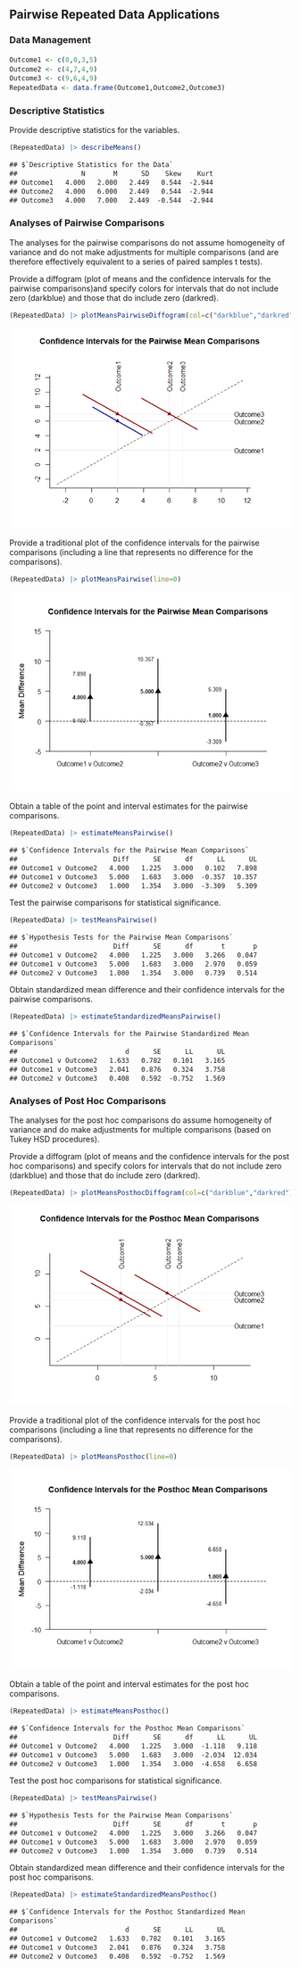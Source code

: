 
## Pairwise Repeated Data Applications

### Data Management


```r
Outcome1 <- c(0,0,3,5)
Outcome2 <- c(4,7,4,9)
Outcome3 <- c(9,6,4,9)
RepeatedData <- data.frame(Outcome1,Outcome2,Outcome3)
```

### Descriptive Statistics

Provide descriptive statistics for the variables.

```r
(RepeatedData) |> describeMeans()
```

```
## $`Descriptive Statistics for the Data`
##                N       M      SD    Skew    Kurt
## Outcome1   4.000   2.000   2.449   0.544  -2.944
## Outcome2   4.000   6.000   2.449   0.544  -2.944
## Outcome3   4.000   7.000   2.449  -0.544  -2.944
```

### Analyses of Pairwise Comparisons

The analyses for the pairwise comparisons do not assume homogeneity of variance and do not make adjustments for multiple comparisons (and are therefore effectively equivalent to a series of paired samples t tests).

Provide a diffogram (plot of means and the confidence intervals for the pairwise comparisons)and specify colors for intervals that do not include zero (darkblue) and those that do include zero (darkred).

```r
(RepeatedData) |> plotMeansPairwiseDiffogram(col=c("darkblue","darkred"))
```

![](figures/Repeated-PairwiseA-1.png)<!-- -->

Provide a traditional plot of the confidence intervals for the pairwise comparisons (including a line that represents no difference for the comparisons).

```r
(RepeatedData) |> plotMeansPairwise(line=0)
```

![](figures/Repeated-PairwiseB-1.png)<!-- -->

Obtain a table of the point and interval estimates for the pairwise comparisons.

```r
(RepeatedData) |> estimateMeansPairwise()
```

```
## $`Confidence Intervals for the Pairwise Mean Comparisons`
##                        Diff      SE      df      LL      UL
## Outcome1 v Outcome2   4.000   1.225   3.000   0.102   7.898
## Outcome1 v Outcome3   5.000   1.683   3.000  -0.357  10.357
## Outcome2 v Outcome3   1.000   1.354   3.000  -3.309   5.309
```
Test the pairwise comparisons for statistical significance.

```r
(RepeatedData) |> testMeansPairwise()
```

```
## $`Hypothesis Tests for the Pairwise Mean Comparisons`
##                        Diff      SE      df       t       p
## Outcome1 v Outcome2   4.000   1.225   3.000   3.266   0.047
## Outcome1 v Outcome3   5.000   1.683   3.000   2.970   0.059
## Outcome2 v Outcome3   1.000   1.354   3.000   0.739   0.514
```
Obtain standardized mean difference and their confidence intervals for the pairwise comparisons.

```r
(RepeatedData) |> estimateStandardizedMeansPairwise()
```

```
## $`Confidence Intervals for the Pairwise Standardized Mean Comparisons`
##                           d      SE      LL      UL
## Outcome1 v Outcome2   1.633   0.782   0.101   3.165
## Outcome1 v Outcome3   2.041   0.876   0.324   3.758
## Outcome2 v Outcome3   0.408   0.592  -0.752   1.569
```

### Analyses of Post Hoc Comparisons

The analyses for the post hoc comparisons do assume homogeneity of variance and do make adjustments for multiple comparisons (based on Tukey HSD procedures).

Provide a diffogram (plot of means and the confidence intervals for the post hoc comparisons) and specify colors for intervals that do not include zero (darkblue) and those that do include zero (darkred).

```r
(RepeatedData) |> plotMeansPosthocDiffogram(col=c("darkblue","darkred"))
```

![](figures/Repeated-PosthocA-1.png)<!-- -->

Provide a traditional plot of the confidence intervals for the post hoc comparisons (including a line that represents no difference for the comparisons).

```r
(RepeatedData) |> plotMeansPosthoc(line=0)
```

![](figures/Repeated-PosthocB-1.png)<!-- -->

Obtain a table of the point and interval estimates for the post hoc comparisons.

```r
(RepeatedData) |> estimateMeansPosthoc()
```

```
## $`Confidence Intervals for the Posthoc Mean Comparisons`
##                        Diff      SE      df      LL      UL
## Outcome1 v Outcome2   4.000   1.225   3.000  -1.118   9.118
## Outcome1 v Outcome3   5.000   1.683   3.000  -2.034  12.034
## Outcome2 v Outcome3   1.000   1.354   3.000  -4.658   6.658
```
Test the post hoc comparisons for statistical significance.

```r
(RepeatedData) |> testMeansPairwise()
```

```
## $`Hypothesis Tests for the Pairwise Mean Comparisons`
##                        Diff      SE      df       t       p
## Outcome1 v Outcome2   4.000   1.225   3.000   3.266   0.047
## Outcome1 v Outcome3   5.000   1.683   3.000   2.970   0.059
## Outcome2 v Outcome3   1.000   1.354   3.000   0.739   0.514
```
Obtain standardized mean difference and their confidence intervals for the post hoc comparisons.

```r
(RepeatedData) |> estimateStandardizedMeansPosthoc()
```

```
## $`Confidence Intervals for the Posthoc Standardized Mean Comparisons`
##                           d      SE      LL      UL
## Outcome1 v Outcome2   1.633   0.782   0.101   3.165
## Outcome1 v Outcome3   2.041   0.876   0.324   3.758
## Outcome2 v Outcome3   0.408   0.592  -0.752   1.569
```
